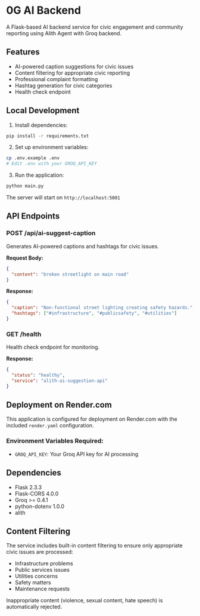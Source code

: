 # 0G AI Backend

A Flask-based AI backend service for civic engagement and community reporting using Alith Agent with Groq backend.

## Features

- AI-powered caption suggestions for civic issues
- Content filtering for appropriate civic reporting
- Professional complaint formatting
- Hashtag generation for civic categories
- Health check endpoint

## Local Development

1. Install dependencies:
```bash
pip install -r requirements.txt
```

2. Set up environment variables:
```bash
cp .env.example .env
# Edit .env with your GROQ_API_KEY
```

3. Run the application:
```bash
python main.py
```

The server will start on `http://localhost:5001`

## API Endpoints

### POST /api/ai-suggest-caption
Generates AI-powered captions and hashtags for civic issues.

**Request Body:**
```json
{
  "content": "broken streetlight on main road"
}
```

**Response:**
```json
{
  "caption": "Non-functional street lighting creating safety hazards.",
  "hashtags": ["#infrastructure", "#publicsafety", "#utilities"]
}
```

### GET /health
Health check endpoint for monitoring.

**Response:**
```json
{
  "status": "healthy",
  "service": "alith-ai-suggestion-api"
}
```

## Deployment on Render.com

This application is configured for deployment on Render.com with the included `render.yaml` configuration.

### Environment Variables Required:
- `GROQ_API_KEY`: Your Groq API key for AI processing

## Dependencies

- Flask 2.3.3
- Flask-CORS 4.0.0
- Groq >= 0.4.1
- python-dotenv 1.0.0
- alith

## Content Filtering

The service includes built-in content filtering to ensure only appropriate civic issues are processed:
- Infrastructure problems
- Public services issues
- Utilities concerns
- Safety matters
- Maintenance requests

Inappropriate content (violence, sexual content, hate speech) is automatically rejected.
